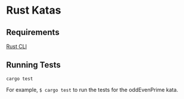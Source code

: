 # Rust Katas

## Requirements

[Rust CLI](https://www.rust-lang.org/tools/install)

## Running Tests

`cargo test` 

For example, `$ cargo test` to run the tests for the oddEvenPrime kata.